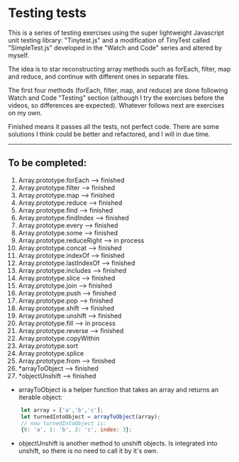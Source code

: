 Testing tests
=======================================

This is a series of testing exercises using the super lightweight Javascript unit testing library: "Tinytest.js" and a modification of TinyTest called "SimpleTest.js" developed in the "Watch and Code" series and altered by myself.


The idea is to star reconstructing array methods such as forEach, filter, map and reduce, and continue with different ones in separate files.


The first four methods (forEach, filter, map, and reduce) are done following Watch and Code "Testing" section (although I try the exercises before the videos, so differences are expected). Whatever follows next are exercises on my own.


Finished means it passes all the tests, not perfect code. There are some solutions I think could be better and refactored, and I will in due time.

---
## To be completed:
1. Array.prototype.forEach --> finished
2. Array.prototype.filter --> finished
3. Array.prototype.map --> finished
4. Array.prototype.reduce --> finished
5. Array.prototype.find --> finished
6. Array.prototype.findIndex --> finished
7. Array.prototype.every --> finished
8. Array.prototype.some --> finished
9. Array.prototype.reduceRight --> in process
10. Array.prototype.concat --> finished
11. Array.prototype.indexOf --> finished
12. Array.prototype.lastIndexOf --> finished 
13. Array.prototype.includes --> finished
14. Array.prototype.slice --> finished
15. Array.prototype.join --> finished
16. Array.prototype.push --> finished
17. Array.prototype.pop --> finished
18. Array.prototype.shift --> finished
19. Array.prototype.unshift --> finished
20. Array.prototype.fill --> in process
21. Array.prototype.reverse --> finished
22. Array.prototype.copyWithin
23. Array.prototype.sort
24. Array.prototype.splice
25. Array.prototype.from --> finished
26. *arrayToObject --> finished
26. *objectUnshift --> finished

* arrayToObject is a helper function that takes an  array and returns an iterable object:
```javascript
    let array = ['a','b','c'];
    let turnedIntoObject = arrayToObject(array);
    // now turnedIntoObject is:
    {0: 'a', 1: 'b', 2: 'c', index: 3};
```
* objectUnshift is another method to unshift objects. Is integrated into unshift, so there is no need to call it by it's own.

